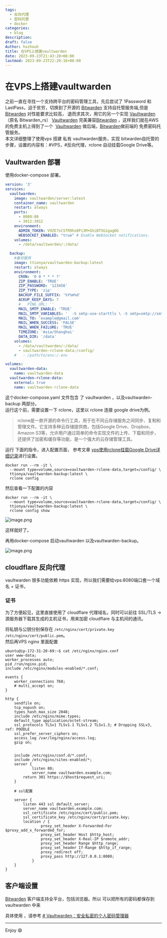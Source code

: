 ```yaml
---
tags:
  - 反向代理
  - 密码托管
  - docker
categories:
  - blog
description: 
draft: false
Author: hxzhouh
title: 在VPS上搭建vaultwarden
date: 2023-09-23T21:43:28+08:00
lastmod: 2023-09-23T22:20:16+08:00
---
```

# 在VPS上搭建vaultwarden
之前一直在寻找一个支持跨平台的密码管理工具，先后尝试了 1Password 和 LastPass，迫于贫穷，切换到了开源的 [Bitwarden](https://bitwarden.com/) 支持自托管服务端,但是 [Bitwarden](https://bitwarden.com/) 对性能要求比较高， 退而求其次，用它的另一个实现 [Vaultwarden](https://github.com/dani-garcia/vaultwarden)（原名 Bitwarden_rs） [Vaultwarden](https://github.com/dani-garcia/vaultwarden) 完美兼容[Bitwarden](https://bitwarden.com/) ，这样我们就在AWS 的免费主机上得到了一个  [Vaultwarden](https://github.com/dani-garcia/vaultwarden) 做后端，[Bitwarden](https://bitwarden.com/)做前端的 免费密码托管服务。  
本文详细整理了使用vps 搭建 私有 vaultwarden服务，实现 bitwarden自托管的步骤，设置的内容有：#VPS，#反向代理，rclone 自动挂载Google Drive等。

<!-- more -->
## Vaultwarden 部署
使用docker-compose  部署。
```yaml
version: '3'
services:
  vaultwarden:
    image: vaultwarden/server:latest
    container_name: vaultwarden
    restart: always
    ports:
      - 8080:80
      - 3012:3012
    environment:
      ADMIN_TOKEN: V9ZE7sCSfR9hx8Pi3M+GhiBTSG1gag0G
      WEBSOCKET_ENABLED: "true" # Enable WebSocket notifications.
    volumes:
      - /data/vaultwarden/:/data/

  backup:
    #备份服务
    image: ttionya/vaultwarden-backup:latest
    restart: always
    environment:
      CRON: '0 0 * * * ?'
      ZIP_ENABLE: 'TRUE'
      ZIP_PASSWORD: '123456'
      ZIP_TYPE: 'zip'
      BACKUP_FILE_SUFFIX: '%Y%m%d'
      ACKUP_KEEP_DAYS: 7
      #   PING_URL: ''
      MAIL_SMTP_ENABLE: 'TRUE'
      MAIL_SMTP_VARIABLES: '  -S smtp-use-starttls \ -S smtp=smtp://smtp.164.com:587 \ -S smtp-auth=login \ -S smtp-auth-user=email-user \ -S smtp-auth-password=your-auth \ -S from=email-from(Vaultwarden_Backup)'
      MAIL_TO: 'example@gmail.com'
      MAIL_WHEN_SUCCESS: 'FALSE'
      MAIL_WHEN_FAILURE: 'TRUE'
      TIMEZONE: 'Asia/Shanghai'
      DATA_DIR: '/data'
    volumes:
      - /data/vaultwarden/:/data/
      - vaultwarden-rclone-data:/config/
    #   - /path/to/env:/.env

volumes:
  vaultwarden-data:
    name: vaultwarden-data
  vaultwarden-rclone-data:
    external: true
    name: vaultwarden-rclone-data
```
这个docker-compose.yaml 文件包含 了 vaultwarden ，以及vaultwarden-backup 两部分。  
运行这个前，需要设置一下 rclone，这里以 rclone 连接 google drive为例。

> rclone是一款开源的命令行工具，用于在不同云存储服务之间同步、复制和管理文件。它支持多种云存储提供商，包括Google Drive、Dropbox、Amazon S3等，允许用户通过简单的命令实现文件的上传、下载和同步，还提供了加密和缓存等功能，是一个强大的云存储管理工具。

运行 下面的指令，进入配置页面， 参考文章 [vps使用rclone挂载Google Drive详细记录](https://pickstar.today/2022/05/vps%e4%bd%bf%e7%94%a8rclone%e6%8c%82%e8%bd%bdgoogle-drive%e8%af%a6%e7%bb%86%e8%ae%b0%e5%bd%95/)进行设置。
```shell
docker run --rm -it \
  --mount type=volume,source=vaultwarden-rclone-data,target=/config/ \
  ttionya/vaultwarden-backup:latest \
  rclone config
```

然后查看一下配置的内容
```shell
docker run --rm -it \
  --mount type=volume,source=vaultwarden-rclone-data,target=/config/ \
  ttionya/vaultwarden-backup:latest \
  rclone config show
```

![image.png](https://images.hxzhouh.com/blog-images/2023/09/3781bb366cac1dcc520970ff606ff536.png)

这样就好了。

再用docker-compose 启动vaultwarden 以及vaultwarden-backup。

![image.png](https://images.hxzhouh.com/blog-images/2023/09/c79a80b302ac3bbaff32a97b0798ff81.png)

## cloudflare 反向代理
vaultwarden 很多功能依赖 https 实现，所以我们需要给vps:8080端口套一个域名 + 证书，
### 证书
为了方便起见，这里直接使用了 cloudflare 代理域名，同时可以前往 SSL/TLS -> 源服务器下载其生成的主机证书，用来加密 cloudflare 与主机间的通讯。

将私钥与公钥分别保存在 `/etc/nginx/cert/private.key` `/etc/nginx/cert/public.pem`。  
然后再VPS nginx 里面配置
```shell
ubuntu@ip-172-31-20-69:~$ cat /etc/nginx/nginx.conf
user www-data;
worker_processes auto;
pid /run/nginx.pid;
include /etc/nginx/modules-enabled/*.conf;

events {
	worker_connections 768;
	# multi_accept on;
}

http {
	sendfile on;
	tcp_nopush on;
	types_hash_max_size 2048;
	include /etc/nginx/mime.types;
	default_type application/octet-stream;
	ssl_protocols TLSv1 TLSv1.1 TLSv1.2 TLSv1.3; # Dropping SSLv3, ref: POODLE
	ssl_prefer_server_ciphers on;
	access_log /var/log/nginx/access.log;
	gzip on;


	include /etc/nginx/conf.d/*.conf;
	include /etc/nginx/sites-enabled/*;
	server {
    		listen 80;
    		server_name vaultwarden.example.com;
		return 301 https://$host$request_uri;
	}

	# ssl配置

	server {
		listen 443 ssl default_server;
		server_name vaultwarden.example.com;
		ssl_certificate /etc/nginx/cert/public.pem;
		ssl_certificate_key /etc/nginx/cert/private.key;
		location / {
        		proxy_set_header X-Forwarded-For $proxy_add_x_forwarded_for;
        		proxy_set_header Host $http_host;
        		proxy_set_header X-Real-IP $remote_addr;
        		proxy_set_header Range $http_range;
        		proxy_set_header If-Range $http_if_range;
        		proxy_redirect off;
        		proxy_pass http://127.0.0.1:8080;
    		}
	}
}
```

## 客户端设置
[Bitwarden](https://bitwarden.com/) 客户端支持全平台，包括浏览器。所以 可以把所有的密码都保存到vaultwarden 中来

具体使用 ，请参考 [# Vaultwarden：安全私密的个人密码管理器](https://blog.tsinbei.com/archives/731/#4-4%E3%80%81%E4%BD%BF%E7%94%A8)


---
Enjoy 😄
